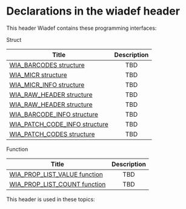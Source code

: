 # Declarations in the wiadef header
This header Wiadef contains these programming interfaces:

Struct

| Title        | Description    |
| ------------- |:-------------:|
| [WIA_BARCODES structure](ns-wiadef--wia-barcodes.md) | TBD |
| [WIA_MICR structure](ns-wiadef--wia-micr.md) | TBD |
| [WIA_MICR_INFO structure](ns-wiadef--wia-micr-info.md) | TBD |
| [WIA_RAW_HEADER structure](ns-wiadef--wia-raw-header~r1.md) | TBD |
| [WIA_RAW_HEADER structure](ns-wiadef--wia-raw-header.md) | TBD |
| [WIA_BARCODE_INFO structure](ns-wiadef--wia-barcode-info.md) | TBD |
| [WIA_PATCH_CODE_INFO structure](ns-wiadef--wia-patch-code-info.md) | TBD |
| [WIA_PATCH_CODES structure](ns-wiadef--wia-patch-codes.md) | TBD |
Function

| Title        | Description    |
| ------------- |:-------------:|
| [WIA_PROP_LIST_VALUE function](nf-wiadef-wia-prop-list-value.md) | TBD |
| [WIA_PROP_LIST_COUNT function](nf-wiadef-wia-prop-list-count.md) | TBD |

This header is used in these topics:

